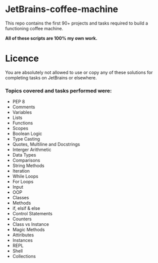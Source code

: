 # JetBrains-coffee-machine

This repo contains the first 90+ projects and tasks required to build a functioning coffee machine.

**All of these scripts are 100% my own work.**

# Licence
You are absolutely not allowed to use or copy any of these solutions for completing tasks on JetBrains or elsewhere.

### Topics covered and tasks performed were:

* PEP 8
* Comments
* Variables
* Lists
* Functions
* Scopes
* Boolean Logic
* Type Casting
* Quotes, Multiline and Docstrings
* Interger Arithmetic
* Data Types
* Comparisons
* String Methods
* Iteration
* While Loops
* For Loops
* Input
* OOP
* Classes
* Methods
* if, elsif & else
* Control Statements
* Counters
* Class vs Instance
* Magic Methods
* Attiributes
* Instances
* REPL
* Shell
* Collections
